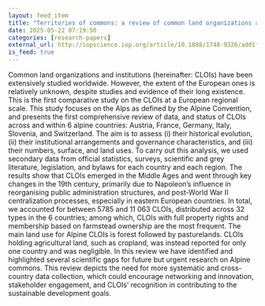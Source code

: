```yaml
---
layout: feed_item
title: "Territories of commons: a review of common land organizations and institutions in the European Alps"
date: 2025-05-22 07:19:50
categories: [research-papers]
external_url: http://iopscience.iop.org/article/10.1088/1748-9326/add1f4
is_feed: true
---
```


Common land organizations and institutions (hereinafter: CLOIs) have been extensively studied worldwide. However, the extent of the European ones is relatively unknown, despite studies and evidence of their long existence. This is the first comparative study on the CLOIs at a European regional scale. This study focuses on the Alps as defined by the Alpine Convention, and presents the first comprehensive review of data, and status of CLOIs across and within 6 alpine countries: Austria, France, Germany, Italy, Slovenia, and Switzerland. The aim is to assess (i) their historical evolution, (ii) their institutional arrangements and governance characteristics, and (iii) their numbers, surface, and land uses. To carry out this analysis, we used secondary data from official statistics, surveys, scientific and grey literature, legislation, and bylaws for each country and each region. The results show that CLOIs emerged in the Middle Ages and went through key changes in the 19th century, primarily due to Napoleon’s influence in reorganising public administration structures, and post-World War II centralization processes, especially in eastern European countries. In total, we accounted for between 5785 and 11 063 CLOIs, distributed across 32 types in the 6 countries; among which, CLOIs with full property rights and membership based on farmstead ownership are the most frequent. The main land use for Alpine CLOIs is forest followed by pasturelands. CLOIs holding agricultural land, such as cropland, was instead reported for only one country and was negligible. In this review we have identified and highlighted several scientific gaps for future but urgent research on Alpine commons. This review depicts the need for more systematic and cross-country data collection, which could encourage networking and innovation, stakeholder engagement, and CLOIs’ recognition in contributing to the sustainable development goals.
